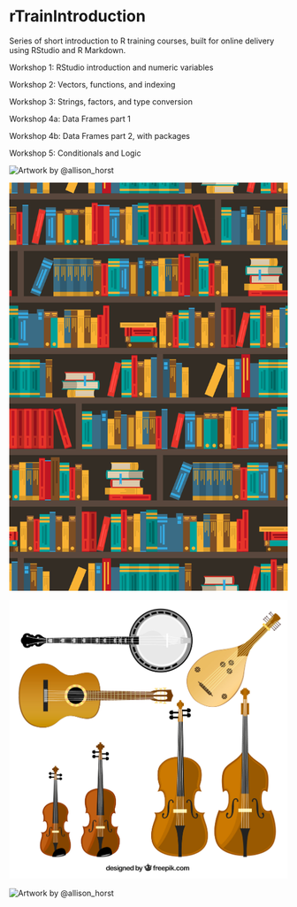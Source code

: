 # rTrainIntroduction

Series of short introduction to R training courses, built for online delivery using RStudio and R Markdown.

Workshop 1: RStudio introduction and numeric variables

Workshop 2: Vectors, functions, and indexing

Workshop 3: Strings, factors, and type conversion

Workshop 4a: Data Frames part 1

Workshop 4b: Data Frames part 2, with packages

Workshop 5: Conditionals and Logic

![Artwork by @allison_horst](https://github.com/allisonhorst/stats-illustrations/blob/master/rstats-artwork/r_first_then.png?raw=true)


![Designed by macrovector / Freepik](https://github.com/andrewmoles2/rTrainIntroduction/blob/master/Workshop2/images/6714.jpg?raw=true)


![](https://github.com/andrewmoles2/rTrainIntroduction/blob/master/Workshop2/images/22895-NUNWT2.jpg?raw=true)


![Artwork by @allison_horst](https://github.com/allisonhorst/stats-illustrations/blob/master/rstats-artwork/tidydata_6.jpg?raw=true)



